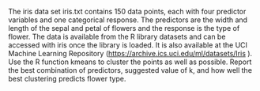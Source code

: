 The iris data set iris.txt contains 150 data points, each with four predictor variables and one categorical response. The predictors are the width and length of the sepal and petal of flowers and the response is the type of flower. The data is available from the R library datasets and can be accessed with iris once the library is loaded. It is also available at the UCI Machine Learning Repository (https://archive.ics.uci.edu/ml/datasets/Iris ). 
Use the R function kmeans to cluster the points as well as possible. Report the best combination of predictors, suggested value of k, and how well the best clustering predicts flower type.


